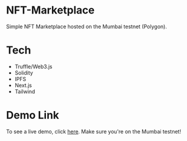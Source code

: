 # NFT-Marketplace

Simple NFT Marketplace hosted on the Mumbai testnet (Polygon).

# Tech

- Truffle/Web3.js
- Solidity
- IPFS
- Next.js
- Tailwind

# Demo Link

To see a live demo, click [here](https://nft-marketplace-saraantole.vercel.app/). Make sure you're on the Mumbai testnet!